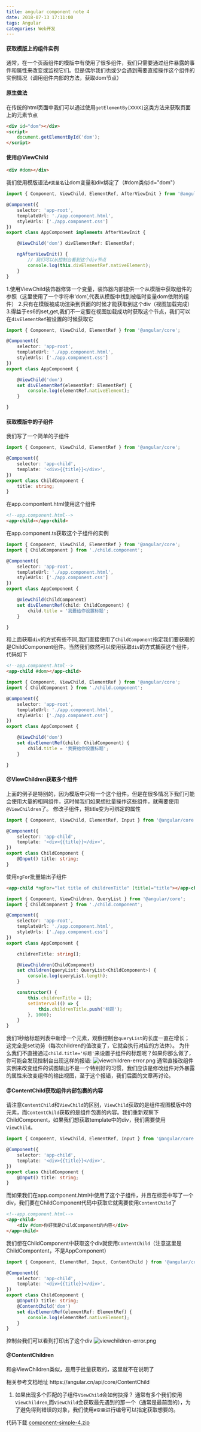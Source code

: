 ```yaml
---
title: angular component note 4
date: 2018-07-13 17:11:00
tags: Angular
categories: Web开发
---
```

#### 获取模版上的组件实例
通常，在一个页面组件的模版中有使用了很多组件，我们只需要通过组件暴露的事件和属性来改变或监视它们。但是偶尔我们也或少会遇到需要直接操作这个组件的实例情况（调用组件内部的方法，获取dom节点）

#### 原生做法
在传统的html页面中我们可以通过使用`getElementBy[XXXX]`这类方法来获取页面上的元素节点
```html
<div id="dom"></div>
<script>
    document.getElementById('dom');
</script>
```

#### 使用@ViewChild
```html
<div #dom></div>
```
我们使用模版语法`#变量名`让dom变量和div绑定了（#dom类似id="dom"）
```typescript
import { Component, ViewChild, ElementRef, AfterViewInit } from '@angular/core';

@Component({
    selector: 'app-root',
    templateUrl: './app.component.html',
    styleUrls: ['./app.component.css']
})
export class AppComponent implements AfterViewInit {

    @ViewChild('dom') divElementRef: ElementRef;

    ngAfterViewInit() {
        // 我们可以从控制台看到这个div节点
        console.log(this.divElementRef.nativeElement);
    }
}
```
1.使用ViewChild装饰器修饰一个变量，装饰器内部提供一个从模版中获取组件的参照（这里使用了一个字符串‘dom’,代表从模版中找到被临时变量dom依附的组件）
2.只有在模版被成功渲染到页面的时候才能获取到这个div（视图加载完成）
3.得益于es6的set,get,我们不一定要在视图加载成功时获取这个节点，我们可以在`divElementRef`被设置的时候获取它
```typescript
import { Component, ViewChild, ElementRef } from '@angular/core';

@Component({
    selector: 'app-root',
    templateUrl: './app.component.html',
    styleUrls: ['./app.component.css']
})
export class AppComponent {

    @ViewChild('dom')
    set divElementRef(elementRef: ElementRef) {
        console.log(elementRef.nativeElement);
    }

}
```

#### 获取模版中的子组件
我们写了一个简单的子组件
```typescript
import { Component, ViewChild, ElementRef } from '@angular/core';

@Component({
    selector: 'app-child',
    template: '<div>{{title}}</div>',
})
export class ChildComponent {
    title: string;
}

```
在app.compontent.html使用这个组件
```html
<!--app.component.html-->
<app-child></app-child>
```
在app.component.ts获取这个子组件的实例
```typescript
import { Component, ViewChild, ElementRef } from '@angular/core';
import { ChildComponent } from './child.component';

@Component({
    selector: 'app-root',
    templateUrl: './app.component.html',
    styleUrls: ['./app.component.css']
})
export class AppComponent {

    @ViewChild(ChildComponent)
    set divElementRef(child: ChildComponent) {
        child.title = '我要给你设置标题';
    }

}
```
和上面获取`div`的方式有些不同,我们直接使用了`ChildComponent`指定我们要获取的是ChildComponent组件。当然我们依然可以使用获取`div`的方式捕获这个组件，代码如下
```html
<!--app.component.html-->
<app-child #dom></app-child>
```
```typescript
import { Component, ViewChild, ElementRef } from '@angular/core';
import { ChildComponent } from './child.component';

@Component({
    selector: 'app-root',
    templateUrl: './app.component.html',
    styleUrls: ['./app.component.css']
})
export class AppComponent {

    @ViewChild('dom')
    set divElementRef(child: ChildComponent) {
        child.title = '我要给你设置标题';
    }

}
```

#### @ViewChildren获取多个组件
上面的例子是特别的，因为模版中只有一个这个组件。但是在很多情况下我们可能会使用大量的相同组件，这时候我们如果想批量操作这些组件，就需要使用`@ViewChildren`了。
修改子组件，把title变为可绑定的属性
```typescript
import { Component, ViewChild, ElementRef, Input } from '@angular/core';

@Component({
    selector: 'app-child',
    template: '<div>{{title}}</div>',
})
export class ChildComponent {
    @Input() title: string;
}
```
使用`ngFor`批量输出子组件
```html
<app-child *ngFor="let title of childrenTitle" [title]="title"></app-child>
```
```typescript
import { Component, ViewChildren, QueryList } from '@angular/core';
import { ChildComponent } from './child.component';

@Component({
    selector: 'app-root',
    templateUrl: './app.component.html',
    styleUrls: ['./app.component.css']
})
export class AppComponent {

    childrenTitle: string[];

    @ViewChildren(ChildComponent)
    set children(queryList: QueryList<ChildComponent>) {
        console.log(queryList.length);
    }

    constructor() {
        this.childrenTitle = [];
        setInterval(() => {
            this.childrenTitle.push('标题');
        }, 1000);
    }
}
```
我们1秒给标题列表中新增一个元素，观察控制台`queryList`的长度一直在增长；这完全是set功劳（每次children的值改变了，它就会执行对应的方法体）。
为什么我们不直接通过`child.title='标题'`来设置子组件的标题呢？如果你那么做了，你可能会发现控制台出现这样的报错:
![viewchildren-error.png](/images/ng-note-component/viewchildren-error.png)
通常直接改组件实例来改变组件的试图输出不是一个特别好的习惯，我们应该是修改组件对外暴露的属性来改变组件的输出视图，至于这个报错，我们后面的文章再讨论。

#### @ContentChild获取组件内部包裹的内容
请注意`ContentChild`和`ViewChild`的区别，`ViewChild`获取的是组件视图模版中的元素，而`ContentChild`获取的是组件包裹的内容。我们重新观察下ChildComponent，如果我们想获取template中的div，我们需要使用`ViewChild`。
```typescript
import { Component, ViewChild, ElementRef, Input } from '@angular/core';

@Component({
    selector: 'app-child',
    template: '<div>{{title}}</div>',
})
export class ChildComponent {
    @Input() title: string;
}
```
而如果我们在app.component.html中使用了这个子组件，并且在标签中写了一个div，我们要在ChildComponent代码中获取它就需要使用`ContentChild`了
```html
<!--app.component.html-->
<app-child>
    <div #dom>你好我是ChildComponent的内容</div>
</app-child>
```
我们想在ChildComponent中获取这个div就使用`ContentChild`（注意这里是ChildCompontent，不是AppComponent）
```typescript
import { Component, ElementRef, Input, ContentChild } from '@angular/core';

@Component({
    selector: 'app-child',
    template: '<div>{{title}}</div>',
})
export class ChildComponent {
    @Input() title: string;
    @ContentChild('dom')
    set divElementRef(elementRef: ElementRef) {
        console.log(elementRef.nativeElement);
    }
}
```
控制台我们可以看到打印出了这个div
![viewchildren-error.png](/images/ng-note-component/child-content.png)

#### @ContentChildren
和@ViewChildren类似，是用于批量获取的，这里就不在说明了

<div class="tip">相关参考文档地址
https://angular.cn/api/core/ContentChild

1. 如果出现多个匹配的子组件`ViewChild`会如何抉择？
通常有多个我们使用`ViewChildren`,而`ViewChild`会获取最先遇到的那一个（通常是最前面的），为了避免得到错误的对象，我们使用`#变量`进行编号可以指定获取想要的。

代码下载
<a href="/codes/component-simple-4.zip">component-simple-4.zip</a>
</div>

